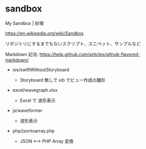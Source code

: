 # sandbox

My Sandbox | 砂場

https://en.wikipedia.org/wiki/Sandbox

リポジトリにするまでもないスクリプト、スニペット、サンプルなど

Markdown 記法:
https://help.github.com/articles/github-flavored-markdown/

- ios/swiftWithoutStoryboard
  - Storyboard 無しで xib でビュー作成の雛形

- excel/wavegraph.xlsx
  - Excel で 波形表示

- js/waveformer
  - 波形表示

- php/jsontoarray.php
  - JSON <--> PHP Array 変換
